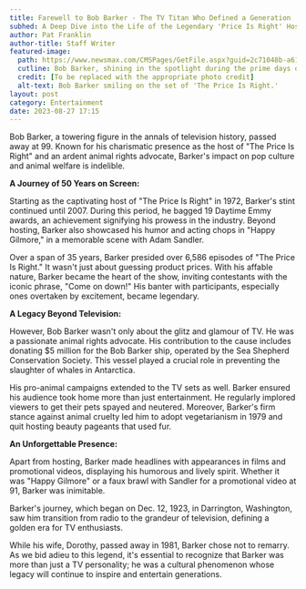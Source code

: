 ```yaml
---
title: Farewell to Bob Barker - The TV Titan Who Defined a Generation
subhed: A Deep Dive into the Life of the Legendary 'Price Is Right' Host and Fervent Animal Rights Activist
author: Pat Franklin
author-title: Staff Writer
featured-image: 
  path: https://www.newsmax.com/CMSPages/GetFile.aspx?guid=2c71048b-a618-4002-8b2e-dbb626403666&SiteName=Newsmax&maxsidesize=600
  cutline: Bob Barker, shining in the spotlight during the prime days of 'The Price Is Right.'
  credit: [To be replaced with the appropriate photo credit]
  alt-text: Bob Barker smiling on the set of 'The Price Is Right.'
layout: post
category: Entertainment
date: 2023-08-27 17:15
---
```


Bob Barker, a towering figure in the annals of television history, passed away at 99. Known for his charismatic presence as the host of "The Price Is Right" and an ardent animal rights advocate, Barker's impact on pop culture and animal welfare is indelible.

**A Journey of 50 Years on Screen:**

Starting as the captivating host of "The Price Is Right" in 1972, Barker's stint continued until 2007. During this period, he bagged 19 Daytime Emmy awards, an achievement signifying his prowess in the industry. Beyond hosting, Barker also showcased his humor and acting chops in "Happy Gilmore," in a memorable scene with Adam Sandler.

Over a span of 35 years, Barker presided over 6,586 episodes of "The Price Is Right." It wasn't just about guessing product prices. With his affable nature, Barker became the heart of the show, inviting contestants with the iconic phrase, "Come on down!" His banter with participants, especially ones overtaken by excitement, became legendary.

**A Legacy Beyond Television:**

However, Bob Barker wasn't only about the glitz and glamour of TV. He was a passionate animal rights advocate. His contribution to the cause includes donating $5 million for the Bob Barker ship, operated by the Sea Shepherd Conservation Society. This vessel played a crucial role in preventing the slaughter of whales in Antarctica.

His pro-animal campaigns extended to the TV sets as well. Barker ensured his audience took home more than just entertainment. He regularly implored viewers to get their pets spayed and neutered. Moreover, Barker's firm stance against animal cruelty led him to adopt vegetarianism in 1979 and quit hosting beauty pageants that used fur.

**An Unforgettable Presence:**

Apart from hosting, Barker made headlines with appearances in films and promotional videos, displaying his humorous and lively spirit. Whether it was "Happy Gilmore" or a faux brawl with Sandler for a promotional video at 91, Barker was inimitable.

Barker's journey, which began on Dec. 12, 1923, in Darrington, Washington, saw him transition from radio to the grandeur of television, defining a golden era for TV enthusiasts. 

While his wife, Dorothy, passed away in 1981, Barker chose not to remarry. As we bid adieu to this legend, it's essential to recognize that Barker was more than just a TV personality; he was a cultural phenomenon whose legacy will continue to inspire and entertain generations.

